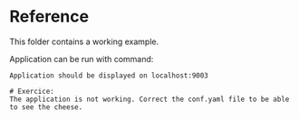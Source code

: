 # Reference
This folder contains a working example.

Application can be run with command:
```skaffold debug --port-forward=true
Application should be displayed on localhost:9003

# Exercice:
The application is not working. Correct the conf.yaml file to be able to see the cheese.
